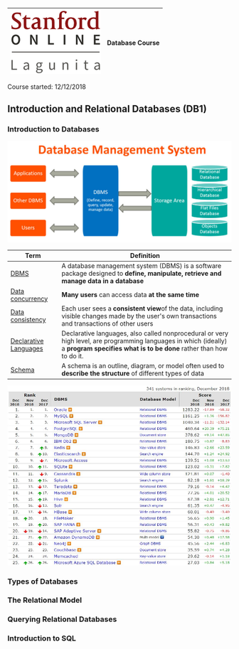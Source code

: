 |![Stanford Lagunita](lagunita.png)| **Database Course** |
|----------------------------------|--------------------:|

Course started: 12/12/2018

## Introduction and Relational Databases (DB1)

### Introduction to Databases

![DBMS](dbms-database-management-systems-1024x463.jpg)

|Term|Definition|
|----|----------|
|[DBMS](https://www.techopedia.com/definition/24361/database-management-systems-dbms)|A database management system (DBMS) is a software package designed to **define, manipulate, retrieve and manage data in a database**|
|[Data concurrency](https://docs.oracle.com/cd/B19306_01/server.102/b14220/consist.htm)|**Many users** can access data **at the same time**|
|[Data consistency](https://docs.oracle.com/cd/B19306_01/server.102/b14220/consist.htm)|Each user sees a **consistent view**of the data, including visible changes made by the user's own transactions and transactions of other users|
|[Declarative Languages](https://www.britannica.com/technology/declarative-language)|Declarative languages, also called nonprocedural or very high level, are programming languages in which (ideally) a **program specifies what is to be done** rather than how to do it.|
|[Schema](https://techterms.com/definition/schema)|A schema is an outline, diagram, or model often used to **describe the structure** of different types of data|

![DBMS by Market Share](DBMS_by_market_share.JPG)

### Types of Databases

### The Relational Model

### Querying Relational Databases

### Introduction to SQL
